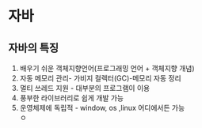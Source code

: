 # 자바 
## 자바의 특징 
1. 배우기 쉬운 객체지향언어(프로그래밍 언어 + 객체지향 개념)
2. 자동 메모리 관리- 가비지 컬렉터(GC)-메모리 자동 정리
3. 멀티 쓰레드 지원  - 대부분의 프로그램이 이용
4. 풍부한 라이브러리로 쉽게 개발 가능
5. 운영체제에 독립적 - window, os ,linux 어디에서든 가능  
ㅇ

